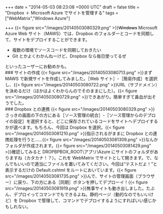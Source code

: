
+++
date = "2014-05-03 08:23:08 +0000 UTC"
draft = false
title = "Dropbox ＋ Microsoft Azure でサイトを管理する"
tags = ["WebMatrix","Windows Azure"]

+++
{{< figure src="/images/20140503080329.png"  >}}<del>Windows</del> Microsoft Azure Web サイト（MAWS）では、Dropbox のフォルダーとコードを同期して、サイトをデプロイすることができます。

<ul>
<li>複数の環境でソースコードを同期しておきたい</li>
<li>Git とかよくわかんねーけど、Dropbox なら毎日使ってるぜ</li>
</ul>といったユーザーにお勧めかも。

<div class="section">
    ### サイトの作成
    {{< figure src="/images/20140503080713.png"  >}}まず MAWS で新規サイトを作成してみました。［Web サイト］-［簡易作成］を選択し、{{< figure src="/images/20140503080722.png"  >}}URL（サブドメイン）を決めるだけ（ほかはよくわからんのでそのままにした）。{{< figure src="/images/20140503080729.png"  >}}できあがり。簡単すぎて鼻血が出そうでした。

</div>
<div class="section">
    ### Dropbox との連携
    {{< figure src="/images/20140503080329.png"  >}}さっきの画面の下の方にある［ソース管理の統合］-［ソース管理からのデプロイの設定］を選択すると、どこに保存されているコードをサイトへデプロイするかが選べます。もちろん、今回は Dropbox を選択。{{< figure src="/images/20140503081210.png"  >}}指示されるがままに Dropbox との連携処理を行うと……{{< figure src="/images/20140503081309.png"  >}}なんかフォルダが作成されます。{{< figure src="/images/20140503081429.png"  >}}確認してみると DROPBPBOX_ROOT\アプリ\Azure にサイトのフォルダがありますね（カタカナ！？）。これを WebMatrix でサイトとして開きます。で、なんでもいいので適当にファイルを置いてみてください。今回は“テストだよ！”と表示するだけの Default.cshtml をルートにおいています。{{< figure src="/images/20140503081735.png"  >}}んで、サイトの管理画面（ブラウザー）に戻り、下の方にある［同期］ボタンを押してデプローイ！{{< figure src="/images/20140503081919.png"  >}}無事サイトも動き出しました。たぶん、デプロイってコマンドでもできるよね。静的ページ（動的なのでもいいけど）を Dropbox で管理して、コマンドでデプロイするようにすればいい感じかもしれない。

</div>

